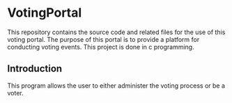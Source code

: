 # VotingPortal
 This repository contains the source code and related files for the use of this voting portal. The purpose of this portal is to provide a platform for conducting voting events. This 
 project is done in c programming.

 ## Introduction
 This program allows the user to either administer the voting process or be a voter.
